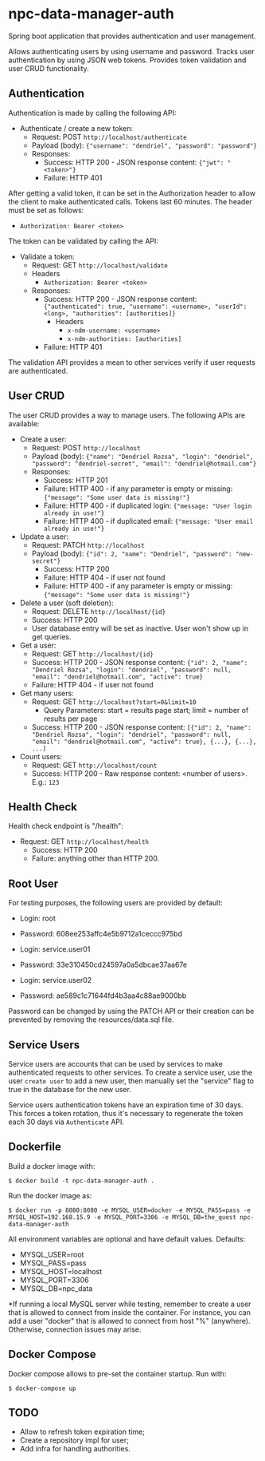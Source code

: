 # npc-data-manager-auth
Spring boot application that provides authentication and user management.

Allows authenticating users by using username and password. Tracks user authentication by using JSON web tokens. Provides
token validation and user CRUD functionality.

## Authentication

Authentication is made by calling the following API:

- Authenticate / create a new token:
    - Request: POST ``http://localhost/authenticate``
    - Payload (body): ``{"username": "dendriel", "password": "password"}``
    - Responses:
      - Success: HTTP 200 - JSON response content: ```{"jwt": "<token>"}```
      - Failure: HTTP 401

After getting a valid token, it can be set in the Authorization header to allow the client
to make authenticated calls. Tokens last 60 minutes. The header must be set as follows:

- ``Authorization: Bearer <token>``

The token can be validated by calling the API:

- Validate a token:
    - Request: GET ``http://localhost/validate``
    - Headers
        - ``Authorization: Bearer <token>``
    - Responses:
        - Success: HTTP 200 - JSON response content: ```{"authenticated": true, "username": <username>, "userId": <long>, "authorities": [authorities]}```
          - Headers
            - ``x-ndm-username: <username>``
            - ``x-ndm-authorities: [authorities]``
        - Failure: HTTP 401

The validation API provides a mean to other services verify if user requests are authenticated.


## User CRUD

The user CRUD provides a way to manage users. The following APIs are available:

- Create a user:
    - Request: POST ``http://localhost``
    - Payload (body): ``{"name": "Dendriel Rozsa", "login": "dendriel", "password": "dendriel-secret", "email": "dendriel@hotmail.com"}``
    - Responses:
        - Success: HTTP 201
        - Failure: HTTP 400 - if any parameter is empty or missing: ``{"message": "Some user data is missing!"}``
        - Failure: HTTP 400 - if duplicated login: ``{"message: "User login already in use!"}``
        - Failure: HTTP 400 - if duplicated email: ``{"message: "User email already in use!"}``
- Update a user:
    - Request: PATCH ``http://localhost``
    - Payload (body): ``{"id": 2, "name": "Dendriel", "password": "new-secret"}``
        - Success: HTTP 200
        - Failure: HTTP 404 - if user not found
        - Failure: HTTP 400 - if any parameter is empty or missing: ``{"message": "Some user data is missing!"}``
- Delete a user (soft deletion):
    - Request: DELETE ``http://localhost/{id}``
    - Success: HTTP 200
    - User database entry will be set as inactive. User won't show up in get queries.
- Get a user:
    - Request: GET ``http://localhost/{id}``
    - Success: HTTP 200 - JSON response content: ``{"id": 2, "name": "Dendriel Rozsa", "login": "dendriel", "password": null, "email": "dendriel@hotmail.com", "active": true}``
    - Failure: HTTP 404 - if user not found
- Get many users:
    - Request: GET ``http://localhost?start=0&limit=10``
        - Query Parameters: start = results page start; limit = number of results per page
    - Success: HTTP 200 - JSON response content: ``[{"id": 2, "name": "Dendriel Rozsa", "login": "dendriel", "password": null, "email": "dendriel@hotmail.com", "active": true}, {...}, {...}, ...]``
- Count users:
    - Request: GET ``http://localhost/count``
    - Success: HTTP 200 - Raw response content: \<number of users\>. E.g.: ``123``

## Health Check

Health check endpoint is "/health":

- Request: GET ``http://localhost/health``
    - Success: HTTP 200
    - Failure: anything other than HTTP 200.


## Root User

For testing purposes, the following users are provided by default:
- Login: root
- Password: 608ee253affc4e5b9712a1ceccc975bd


- Login: service.user01
- Password: 33e310450cd24597a0a5dbcae37aa67e


- Login: service.user02
- Password: ae589c1c71644fd4b3aa4c88ae9000bb

Password can be changed by using the PATCH API or their creation can be prevented by removing the resources/data.sql file.

## Service Users

Service users are accounts that can be used by services to make authenticated requests to other services. To create a
service user, use the user `create user` to add a new user, then manually set the "service" flag to true in the database
for the new user.

Service users authentication tokens have an expiration time of 30 days. This forces a token rotation, thus it's necessary
to regenerate the token each 30 days via `Authenticate` API.

## Dockerfile

Build a docker image with:

``$ docker build -t npc-data-manager-auth .``

Run the docker image as:

``$ docker run -p 8080:8080 -e MYSQL_USER=docker -e MYSQL_PASS=pass -e MYSQL_HOST=192.168.15.9 -e MYSQL_PORT=3306 -e MYSQL_DB=the_quest npc-data-manager-auth``

All environment variables are optional and have default values. Defaults:

- MYSQL_USER=root
- MYSQL_PASS=pass
- MYSQL_HOST=localhost
- MYSQL_PORT=3306
- MYSQL_DB=npc_data

*If running a local MySQL server while testing, remember to create a user that is allowed to connect from inside the container. For instance,
you can add a user "docker" that is allowed to connect from host "%" (anywhere). Otherwise, connection issues may arise.


## Docker Compose

Docker compose allows to pre-set the container startup. Run with:

``$ docker-compose up``


## TODO

- Allow to refresh token expiration time;
- Create a repository impl for user;
- Add infra for handling authorities.
